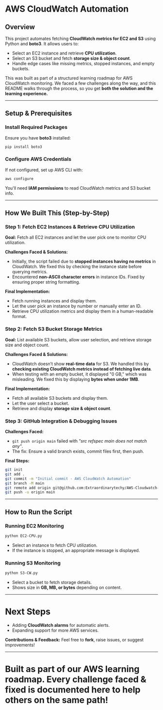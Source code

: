 # AWS CloudWatch Automation 

## Overview
This project automates fetching **CloudWatch metrics for EC2 and S3** using Python and **boto3**. It allows users to:
- Select an EC2 instance and retrieve **CPU utilization**.
- Select an S3 bucket and fetch **storage size & object count**.
- Handle edge cases like missing metrics, stopped instances, and empty buckets.

This was built as part of a structured learning roadmap for AWS CloudWatch monitoring. We faced a few challenges along the way, and this README walks through the process, so you get **both the solution and the learning experience.**

---

## Setup & Prerequisites

### Install Required Packages
Ensure you have **boto3** installed:
```bash
pip install boto3
```

### Configure AWS Credentials
If not configured, set up AWS CLI with:
```bash
aws configure
```
You'll need **IAM permissions** to read CloudWatch metrics and S3 bucket info.

---

##  How We Built This (Step-by-Step)

### Step 1: Fetch EC2 Instances & Retrieve CPU Utilization
**Goal:** Fetch all EC2 instances and let the user pick one to monitor CPU utilization.

**Challenges Faced & Solutions:**
- Initially, the script failed due to **stopped instances having no metrics** in CloudWatch. We fixed this by checking the instance state before querying metrics.
- Encountered **non-ASCII character errors** in instance IDs. Fixed by ensuring proper string formatting.

**Final Implementation:**
- Fetch running instances and display them.
- Let the user pick an instance by number or manually enter an ID.
- Retrieve CPU utilization metrics and display them in a human-readable format.

### Step 2: Fetch S3 Bucket Storage Metrics
**Goal:** List available S3 buckets, allow user selection, and retrieve storage size and object count.

**Challenges Faced & Solutions:**
- CloudWatch doesn’t show **real-time data** for S3. We handled this by **checking existing CloudWatch metrics instead of fetching live data**.
- When testing with an empty bucket, it displayed "0 GB," which was misleading. We fixed this by displaying **bytes when under 1MB**.

**Final Implementation:**
- Fetch all available S3 buckets and display them.
- Let the user select a bucket.
- Retrieve and display **storage size & object count**.

### Step 3: GitHub Integration & Debugging Issues

**Challenges Faced:**
- `git push origin main` failed with *"src refspec main does not match any"*.
- The fix: Ensure a valid branch exists, commit files first, then push.

**Final Steps:**
```bash
git init
git add .
git commit -m "Initial commit - AWS CloudWatch Automation"
git branch -M main
git remote add origin git@github.com:Extraordinarytechy/AWS-Cloudwatch-Automation.git
git push -u origin main
```

---

## How to Run the Script

### Running EC2 Monitoring
```bash
python EC2-CPU.py
```
- Select an instance to fetch CPU utilization.
- If the instance is stopped, an appropriate message is displayed.

### Running S3 Monitoring
```bash
python S3-CW.py
```
- Select a bucket to fetch storage details.
- Shows size in **GB, MB, or bytes** depending on content.

---

# Next Steps
- Adding **CloudWatch alarms** for automatic alerts.
- Expanding support for more AWS services.

**Contributions & Feedback:** Feel free to **fork**, raise issues, or suggest improvements!

---

# Built as part of our AWS learning roadmap. Every challenge faced & fixed is documented here to help others on the same path! 

